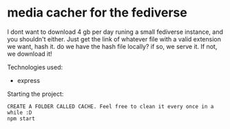 # media cacher for the fediverse

I dont want to download 4 gb per day runing a small fediverse instance, and you shouldn't either. Just get the link of whatever file with a valid 
extension we want, hash it. do we have the hash file locally? if so, we serve it. If not, we download it!

Technologies used:
- express

Starting the project:
```
CREATE A FOLDER CALLED CACHE. Feel free to clean it every once in a while :D
npm start
```


